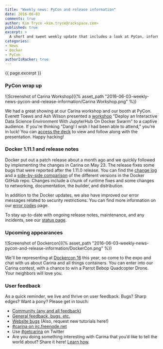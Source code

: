 ```yaml
---
title: "Weekly news: PyCon and release information"
date: 2016-06-03
comments: true
author: Kim Tryce <kim.tryce@rackspace.com>
published: true
excerpt: >
  A short and sweet weekly update that includes a look at PyCon, information about Docker Engine's 1.11.1 release, and future  appearances by the Carina team.
categories:
- News
- Docker
- PyCon
authorIsRacker: true
---
```


{{ page.excerpt }}

### PyCon wrap up

![Screenshot of Carina Workshop]({% asset_path "2016-06-03-weekly-news-pycon-and-release-information/Carina Workshop.png" %})

We had a great showing at our Carina workshop and our booth at PyCon.  Everett Toews and Ash Wilson presented a [workshop](https://us.pycon.org/2016/schedule/presentation/2263/) "Deploy an Interactive Data Science Environment With JupyterHub On Docker Swarm" to a captive audience.  If you're thinking "Dang! I wish I had been able to attend," you're in luck!  You can [access the deck](http://getcarina.github.io/jupyterhub-tutorial/slides/#/welcome) to view and follow along with the presentation.  Happy hacking!

### Docker 1.11.1 and release notes

Docker put out a patch release about a month ago and we quickly followed by implementing the changes in Carina on May 23.  The release fixes some bugs that were reported after the 1.11.0 release.  You can find the [change log](https://github.com/docker/docker/releases/tag/v1.11.1) and a [side-by-side comparison](https://github.com/docker/docker/compare/v1.11.0...v1.11.1) of the different versions in the Docker GitHub repo.  Changes include a chunk of runtime fixes and some changes to networking, documentation, the builder, and distribution.

In addition to the Docker updates, we also have improved our error messages related to security restrictions.  You can find more information on our [error codes](https://getcarina.com/docs/reference/error-codes/) page.

To stay up-to-date with ongoing release notes, maintenance, and any incidents, see our [status page](https://status.getcarina.com/).


### Upcoming appearances

![Screenshot of Dockercon]({% asset_path "2016-06-03-weekly-news-pycon-and-release-information/DockerCon.png" %})

We'll be representing at [Dockercon 16](http://2016.dockercon.com/) this year, so come to the expo and chat with us about Carina and all things containers.  You can enter into our Carina contest, with a chance to win a Parrot Bebop Quadcopter Drone. Your neighbors will love you. 


### User feedback

As a quick reminder, we live and thrive on user feedback. Bugs? Sharp edges? Want a pony? Please get in touch:

* [Community (any and all feedback)](https://community.getcarina.com/)
* [General feedback, bugs, etc.](https://github.com/getcarina/feedback)
* [Website bugs](https://github.com/getcarina/getcarina.com/issues) (Also, request new tutorials here!)
* [#carina on irc.freenode.net](https://botbot.me/freenode/carina/)
* Use [#getcarina](https://twitter.com/search?q=%23getcarina) on Twitter
* Are you doing something interesting with Carina that you’d like to tell the world about? Share it here! [Learn how](https://github.com/getcarina/getcarina.com/blob/master/CONTRIBUTING.md).

